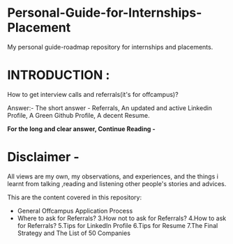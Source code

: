 # Personal-Guide-for-Internships-Placement
My personal guide-roadmap repository for internships and placements.


# INTRODUCTION :

How to get interview calls and referrals(it's for offcampus)?

Answer:- The short answer - Referrals, An updated and active Linkedin Profile, A Green Github Profile, A decent Resume.

__For the long and clear answer, Continue Reading -__


# Disclaimer - 
All views are my own, my observations, and experiences, and the things i learnt from talking ,reading and listening other people's stories and advices.

This are the content covered in this repository:

- General Offcampus Application Process
- Where to ask for Referrals?
3.How not to ask for Referrals?
4.How to ask for Referrals?
5.Tips for LinkedIn Profile
6.Tips for Resume
7.The Final Strategy and The List of 50 Companies

